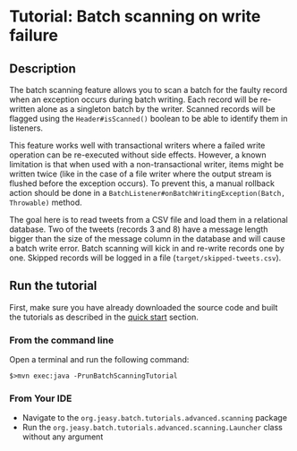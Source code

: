 # Tutorial: Batch scanning on write failure

## Description

The batch scanning feature allows you to scan a batch for the faulty record
when an exception occurs during batch writing. Each record will be re-written
alone as a singleton batch by the writer. Scanned records will be flagged using
the `Header#isScanned()` boolean to be able to identify them in listeners.

This feature works well with transactional writers where a failed write
operation can be re-executed without side effects. However, a known limitation
is that when used with a non-transactional writer, items might be written twice
(like in the case of a file writer where the output stream is flushed before the
exception occurs). To prevent this, a manual rollback action should be done in
a `BatchListener#onBatchWritingException(Batch, Throwable)` method.

The goal here is to read tweets from a CSV file and load them in a relational database.
Two of the tweets (records 3 and 8) have a message length bigger than the size
of the message column in the database and will cause a batch write error. Batch
scanning will kick in and re-write records one by one. Skipped records will be logged
in a file (`target/skipped-tweets.csv`).

## Run the tutorial

First, make sure you have already downloaded the source code and built the tutorials
as described in the [quick start](https://github.com/j-easy/easy-batch/tree/master/easy-batch-tutorials#quick-start) section.

### From the command line

Open a terminal and run the following command:

```
$>mvn exec:java -PrunBatchScanningTutorial
```

### From Your IDE

* Navigate to the `org.jeasy.batch.tutorials.advanced.scanning` package
* Run the `org.jeasy.batch.tutorials.advanced.scanning.Launcher` class without any argument
